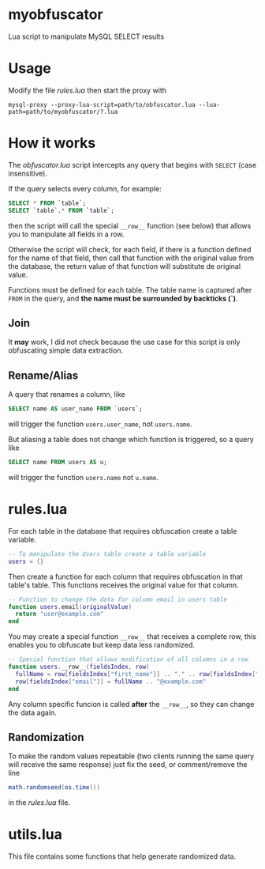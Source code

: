 # myobfuscator
Lua script to manipulate MySQL SELECT results

# Usage

Modify the file _rules.lua_ then start the proxy with

```shell
mysql-proxy --proxy-lua-script=path/to/obfuscator.lua --lua-path=path/to/myobfuscator/?.lua
```

# How it works

The _obfuscator.lua_ script intercepts any query that begins with `SELECT` (case insensitive).

If the query selects every column, for example:

```sql
SELECT * FROM `table`;
SELECT `table`.* FROM `table`;
```

then the script will call the special `__row__` function (see below) that allows you to manipulate all fields in a row.

Otherwise the script will check, for each field, if there is a function defined for the name of that field, then call that function with the original value from the database, the return value of that function will substitute de original value.

Functions must be defined for each table. The table name is captured after `FROM` in the query, and **the name must be surrounded by backticks (`)**.

## Join

It **may** work, I did not check because the use case for this script is only obfuscating simple data extraction.

## Rename/Alias

A query that renames a column, like

```sql
SELECT name AS user_name FROM `users`;
```

will trigger the function `users.user_name`, not `users.name`.

But aliasing a table does not change which function is triggered, so a query like

```sql
SELECT name FROM users AS u;
```

will trigger the function `users.name` not `u.name`.

# rules.lua

For each table in the database that requires obfuscation create a table variable.

```lua
-- To manipulate the Users table create a table variable
users = {}
```

Then create a function for each column that requires obfuscation in that table's table. This functions receives the original value for that column.

```lua
-- Function to change the data for column email in users table
function users.email(originalValue)
  return "user@example.com"
end
```

You may create a special function `__row__` that receives a complete row, this enables you to obfuscate but keep data less randomized.

```lua
-- Special function that allows modification of all columns in a row
function users.__row__(fieldsIndex, row)
  fullName = row[fieldsIndex["first_name"]] .. "." .. row[fieldsIndex["last_name"]]
  row[fieldsIndex["email"]] = fullName .. "@example.com"
end
```

Any column specific funcion is called **after** the `__row__`, so they can change the data again.

## Randomization

To make the random values repeatable (two clients running the same query will receive the same response) just fix the seed, or comment/remove the line

```lua
math.randomseed(os.time())
```

in the _rules.lua_ file.

# utils.lua

This file contains some functions that help generate randomized data.
